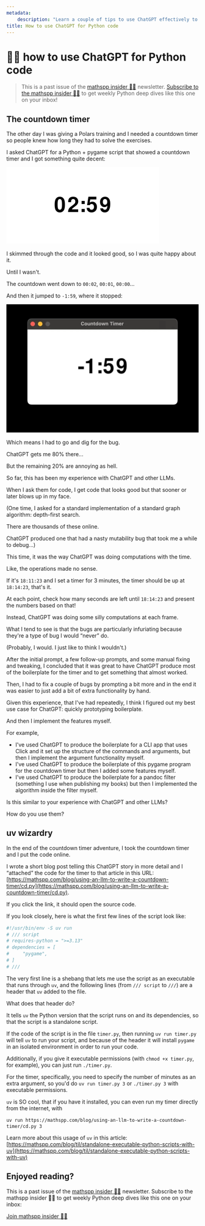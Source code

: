 ```yaml
---
metadata:
    description: "Learn a couple of tips to use ChatGPT effectively to write Python code in this sample of the mathspp insider weekly newsletter."
title: How to use ChatGPT for Python code
---
```


# 🐍🚀 how to use ChatGPT for Python code

 > This is a past issue of the [mathspp insider 🐍🚀](/insider) newsletter. [Subscribe to the mathspp insider 🐍🚀](/insider#subscribe) to get weekly Python deep dives like this one on your inbox!

## The countdown timer

The other day I was giving a Polars training and I needed a countdown timer so people knew how long they had to solve the exercises.

I asked ChatGPT for a Python + pygame script that showed a countdown timer and I got something quite decent:

![A GIF of a basic black and white timer counting down.](_timer_demo.gif)

I skimmed through the code and it looked good, so I was quite happy about it.

Until I wasn't.

The countdown went down to `00:02`, `00:01`, `00:00`...

And then it jumped to `-1:59`, where it stopped:

![A screenshot of the same timer stuck on -1:59.](_timer_done_wrong.webp)

Which means I had to go and dig for the bug.

ChatGPT gets me 80% there...

But the remaining 20% are annoying as hell.

So far, this has been my experience with ChatGPT and other LLMs.

When I ask them for code, I get code that looks good but that sooner or later blows up in my face.

(One time, I asked for a standard implementation of a standard graph algorithm: depth-first search.

There are thousands of these online.

ChatGPT produced one that had a nasty mutability bug that took me a while to debug...)

This time, it was the way ChatGPT was doing computations with the time.

Like, the operations made no sense.

If it's `18:11:23` and I set a timer for 3 minutes, the timer should be up at `18:14:23`, that's it.

At each point, check how many seconds are left until `18:14:23` and present the numbers based on that!

Instead, ChatGPT was doing some silly computations at each frame.

What I tend to see is that the bugs are particularly infuriating because they're a type of bug I would “never” do.

(Probably, I would. I just like to think I wouldn't.)

After the initial prompt, a few follow-up prompts, and some manual fixing and tweaking, I concluded that it was great to have ChatGPT produce most of the boilerplate for the timer and to get something that almost worked.

Then, I had to fix a couple of bugs by prompting a bit more and in the end it was easier to just add a bit of extra functionality by hand.

Given this experience, that I've had repeatedly, I think I figured out my best use case for ChatGPT: quickly prototyping boilerplate.

And then I implement the features myself.

For example,

 - I've used ChatGPT to produce the boilerplate for a CLI app that uses Click and it set up the structure of the commands and arguments, but then I implement the argument functionality myself.
 - I've used ChatGPT to produce the boilerplate of this pygame program for the countdown timer but then I added some features myself.
 - I've used ChatGPT to produce the boilerplate for a pandoc filter (something I use when publishing my books) but then I implemented the algorithm inside the filter myself.

Is this similar to your experience with ChatGPT and other LLMs?

How do you use them?

## uv wizardry

In the end of the countdown timer adventure, I took the countdown timer and I put the code online.

I wrote a short blog post telling this ChatGPT story in more detail and I “attached” the code for the timer to that article in this URL: [https://mathspp.com/blog/using-an-llm-to-write-a-countdown-timer/cd.py](https://mathspp.com/blog/using-an-llm-to-write-a-countdown-timer/cd.py).

If you click the link, it should open the source code.

If you look closely, here is what the first few lines of the script look like:

```py
#!/usr/bin/env -S uv run
# /// script
# requires-python = ">=3.13"
# dependencies = [
#     "pygame",
# ]
# ///
```

The very first line is a shebang that lets me use the script as an executable that runs through `uv`, and the following lines (from `/// script` to `///`) are a header that `uv` added to the file.

What does that header do?

It tells `uv` the Python version that the script runs on and its dependencies, so that the script is a standalone script.

If the code of the script is in the file `timer.py`, then running `uv run timer.py` will tell `uv` to run your script, and because of the header it will install `pygame` in an isolated environment in order to run your code.

Additionally, if you give it executable permissions (with `chmod +x timer.py`, for example), you can just run `./timer.py`.

For the timer, specifically, you need to specify the number of minutes as an extra argument, so you'd do `uv run timer.py 3` or `./timer.py 3` with executable permissions.

`uv` is SO cool, that if you have it installed, you can even run my timer directly from the internet, with

```
uv run https://mathspp.com/blog/using-an-llm-to-write-a-countdown-timer/cd.py 3
```

Learn more about this usage of `uv` in this article: [https://mathspp.com/blog/til/standalone-executable-python-scripts-with-uv](https://mathspp.com/blog/til/standalone-executable-python-scripts-with-uv)


## Enjoyed reading?

This is a past issue of the [mathspp insider 🐍🚀](/insider) newsletter.
Subscribe to the mathspp insider 🐍🚀 to get weekly Python deep dives like this one on your inbox:

[Join mathspp insider 🐍🚀](/insider?classes=btn,btn-lg,btn-center#subscribe)
